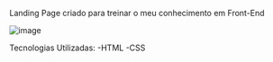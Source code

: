 Landing Page criado para treinar o meu conhecimento em Front-End

![image](https://github.com/Lucassti/Landing-Page-Spering/assets/60820690/e7ed61a2-7cf0-469b-9b7d-47f9fde7f737)

Tecnologias Utilizadas:
-HTML
-CSS

